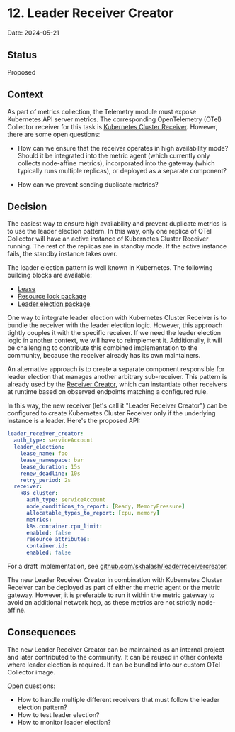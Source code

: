 # 12. Leader Receiver Creator

Date: 2024-05-21

## Status

Proposed

## Context

As part of metrics collection, the Telemetry module must expose Kubernetes API server metrics. The corresponding OpenTelemetry (OTel) Collector receiver for this task is [Kubernetes Cluster Receiver](https://github.com/open-telemetry/opentelemetry-collector-contrib/tree/main/receiver/k8sclusterreceiver). However, there are some open questions:

* How can we ensure that the receiver operates in high availability mode? Should it be integrated into the metric agent (which currently only collects node-affine metrics), incorporated into the gateway (which typically runs multiple replicas), or deployed as a separate component?

* How can we prevent sending duplicate metrics?

## Decision

The easiest way to ensure high availability and prevent duplicate metrics is to use the leader election pattern. In this way, only one replica of OTel Collector will have an active instance of Kubernetes Cluster Receiver running.
The rest of the replicas are in standby mode. If the active instance fails, the standby instance takes over.

The leader election pattern is well known in Kubernetes. The following building blocks are available:
* [Lease](https://kubernetes.io/docs/concepts/architecture/leases/)
* [Resource lock package](https://pkg.go.dev/k8s.io/client-go/tools/leaderelection/resourcelock)
* [Leader election package](https://pkg.go.dev/k8s.io/client-go/tools/leaderelection)

One way to integrate leader election with Kubernetes Cluster Receiver is to bundle the receiver with the leader election logic. However, this approach tightly couples it with the specific receiver. If we need the leader election logic in another context, we will have to reimplement it. Additionally, it will be challenging to contribute this combined implementation to the community, because the receiver already has its own maintainers.

An alternative approach is to create a separate component responsible for leader election that manages another arbitrary sub-receiver. This pattern is already used by the [Receiver Creator](https://github.com/open-telemetry/opentelemetry-collector-contrib/blob/main/receiver/receivercreator/README.md), which can instantiate other receivers at runtime based on observed endpoints matching a configured rule.

In this way, the new receiver (let's call it "Leader Receiver Creator") can be configured to create Kubernetes Cluster Receiver only if the underlying instance is a leader. Here's the proposed API:

```yaml
leader_receiver_creator:
  auth_type: serviceAccount
  leader_election:
    lease_name: foo
    lease_namespace: bar
    lease_duration: 15s
    renew_deadline: 10s
    retry_period: 2s
  receiver:
    k8s_cluster:
      auth_type: serviceAccount
      node_conditions_to_report: [Ready, MemoryPressure]
      allocatable_types_to_report: [cpu, memory]
      metrics:
      k8s.container.cpu_limit:
      enabled: false
      resource_attributes:
      container.id:
      enabled: false
```

For a draft implementation, see [github.com/skhalash/leaderreceivercreator](https://github.com/skhalash/leaderreceivercreator).

The new Leader Receiver Creator in combination with Kubernetes Cluster Receiver can be deployed as part of either the metric agent or the metric gateway. However, it is preferable to run it within the metric gateway to avoid an additional network hop, as these metrics are not strictly node-affine.

## Consequences

The new Leader Receiver Creator can be maintained as an internal project and later contributed to the community.
It can be reused in other contexts where leader election is required. It can be bundled into our custom OTel Collector image.

Open questions:

* How to handle multiple different receivers that must follow the leader election pattern?
* How to test leader election?
* How to monitor leader election?

